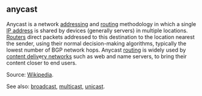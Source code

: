 ## anycast

<p class="c8"><span>Anycast is a network </span><span class="c2"><a class="c3" href="#h.tv1389o42vzp">addressing</a></span><span>&nbsp;and </span><span class="c2"><a class="c3" href="#h.tbxetxt0mdlp">routing</a></span><span>&nbsp;methodology in which a single </span><span class="c2"><a class="c3" href="#h.a8c3q7adyz7c">IP address</a></span><span>&nbsp;is shared by devices (generally servers) in multiple locations. </span><span class="c2"><a class="c3" href="#h.oqbqyf914pln">Routers</a></span><span>&nbsp;direct packets addressed to this destination to the location nearest the sender, using their normal </span><span>decision-making algorithms</span><span>, typically the lowest number of </span><span>BGP</span><span>&nbsp;</span><span>network hops</span><span>. Anycast </span><span class="c2"><a class="c3" href="#h.tbxetxt0mdlp">routing</a></span><span>&nbsp;is widely used by </span><span class="c2"><a class="c3" href="https://www.google.com/url?q=https://en.wikipedia.org/wiki/Content_delivery_network&amp;sa=D&amp;source=editors&amp;ust=1706779842509135&amp;usg=AOvVaw1khZ0pgirlWTK-NODhJFjF">content deliv</a></span><span>e</span><span class="c2"><a class="c3" href="https://www.google.com/url?q=https://en.wikipedia.org/wiki/Content_delivery_network&amp;sa=D&amp;source=editors&amp;ust=1706779842509485&amp;usg=AOvVaw1Z9XWx58dlmH5DgyvQsrG4">ry networks</a></span><span>&nbsp;such as web and </span><span>name servers</span><span class="c0">, to bring their content closer to end users.</span></p><p class="c8"><span>Source: </span><span class="c2"><a class="c3" href="https://www.google.com/url?q=https://en.wikipedia.org/wiki/Anycast&amp;sa=D&amp;source=editors&amp;ust=1706779842509910&amp;usg=AOvVaw2SuN4A0Mj0sKMyEkEH5UXi">Wikipedia</a></span><span class="c0">.</span></p><p class="c8"><span>See also: </span><span class="c2"><a class="c3" href="#h.s1uti8f9ufsv">broadcast</a></span><span>, </span><span class="c2"><a class="c3" href="#h.nopxfdr8qtr6">multicast</a></span><span>, </span><span class="c2"><a class="c3" href="#h.bqegn99wxkdi">unicast</a></span><span class="c0">.</span></p>

